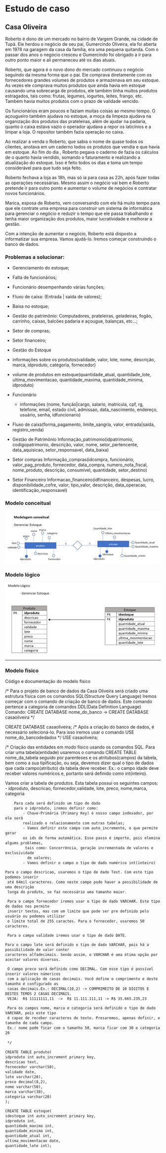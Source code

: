 # Estudo de caso
## Casa Oliveira

Roberto é dono de um mercado no bairro de Vargem Grande, na cidade de Tupã. Ele herdou o negócio de seu pai, Gumercindo Oliveira, ela foi aberta em 1978 na garagem da casa da família, era uma pequena quitanda. Com o passar dos anos o negócio cresceu e Gumercindo foi obrigado a ir para outro ponto maior e ali permaneceu até os dias atuais.

Roberto, que agora é o novo dono do mercado continuou o negócio seguindo da mesma forma que o pai. Ele comprava diretamente com os fornecedores grandes volumes de produtos e armazenava em seu estoque. As vezes ele comprava muitos produtos que ainda havia em estoque causando uma sobrecarga de produtos, ele também tinha muitos produtos estragados, tais como: frutas, legumes, iogurtes, leites, frango, etc. Também havia muitos produtos com o prazo de validade vencido.


Os funcionários eram poucos e faziam muitas coisas ao mesmo tempo. O açougueiro também ajudava no estoque, a moça da limpeza ajudava na organização dos produtos das prateleiras, além de ajudar na padaria, quanto o caixa estava vazio o operador ajudava a repor os laticínios e a limpar a loja. O repositor também fazia operação no caixa.

Ao realizar a venda o Roberto, que sabia o nome de quase todos os clientes, anotava em um caderno todos os produtos que vendia e que havia em estoque. Ao fim do dia , Roberto pegava o caderno de fazia os cálculos de o quanto havia vendido, somando o faturamento e realizando a atualização do estoque. Isso é feito todos os dias e toma um tempo considerável para que tudo seja feito.

Roberto fechava a loja as 18h, mas só ia para casa as 22h, após fazer todas as operações necessárias. Mesmo assim o negócio vai bem e Roberto pretende ir para outro ponto e aumentar o volume de negócios e contratar novos funcionários.

Marica, esposa de Roberto, vem conversando com ele há muito tempo para que ele contrate uma empresa para construir um sistema de informática para gerenciar o negócio e reduzir o tempo que ele passa trabalhando e tenha maior organização dos produtos, maior lucratividade e melhorar a gestão.

Com a intenção de aumentar o negócio, Roberto está disposto a informatizar sua empresa. Vamos ajudá-lo. Iremos começar construindo o banco de dados.

### Problemas a solucionar:
 - Gerenciamento do estoque;
- Falta de funcionários;
- Funcionário desempenhando várias funções;
- Fluxo de caixa: (Entrada | saída de valores);
- Baixa no estoque;
- Gestão do patrimônio: Computadores, prateleiras, geladeiras, fogão, carrinho, caixas, balcões padaria e açougue, balanças, etc...;
- Setor de compras;
- Setor financeiro;

- Gestão do Estoque
- informações sobre os produtos(validade, valor, lote, nome, descrição, marca, idproduto, categoria, fornecedor)
- volume de produtos em estoque(quantidade_atual, quantidade_lote, ultima_movimentacao, quantidade_maxima, quantidade_minima, idproduto)

- Funcionário
	- informações (nome, função|cargo, salario, matricula, cpf, rg, telefone, email, estado civil, admissao, data_nascimento, endereço, usuário, senha, idfuncionario)

- Fluxo de caixa(forma_pagamento, limite_sangria, valor, entrada|saída, registro_venda)

- Gestão de Patrimônio
	Informação_patrimonio(idpatrimonio, codigopatrimonio, descrição, valor, nome, setor_pertencente, data_aquisicao, setor_responsavel, data_baixa)


- Setor compras
	Informação_compras(idcompra, funcionário, valor_pag_produto, fornecedor, data_compra, numero_nota_fiscal, nome_produto, descrição, consumível, quantidade, setor_destino)

- Setor Financeiro
	Informacao_financeiro(idfinanceiro, despesas, lucro, disponibilidade_cofre, valor, tipo_valor, descrição, data_operacao, identificação_responsavel)

### Modelo conceitual

!['Diagrama do modelo conceitual'](./modeloconceitual.png)


### Modelo lógico

!["Diagrama do modelo lógico de estoque"](./modelo_logico_estoque.png)


---
### Modelo físico

Código e documentação do modelo físico

/*
Para o projeto de banco de dados da Casa Oliveira será criado 
uma estrutura física com os comandos SQL(Structure Query Language)
Iremos começar com o comando de criação de banco de dados. Este 
comando pertence a categoria de comandos DDL(Data Definition Language)
Comando:
	CREATE DATABASE nome_do_banco -> CREATE DATABASE casaoliveira
*/

CREATE DATABASE casaoliveira;
/*
Após a criação do banco de dados, é necessário selecioná-lo. Para isso
iremos usar o comando USE nome_do_bancodedados
*/
USE casaoliveira;

/*
Criação das entidades em modo físico usando os comandos SQL.
Para criar uma tabela(entidade) usaremos o comando 
CREATE TABLE nome_da_tabela seguido por parenteses e os 
atritubos(campos) da tabela, bem como a sua tipificação, ou seja,
devemos dizer qual o tipo de dados que cada campo(atributo) da 
tabela deve receber. Ex.: o campo idade deve receber valores 
numéricos e, portanto será definido como int(inteiro).

Vamos criar a tabela de produtos. Esta tabela possui os seguintes campos:
	- idproduto, descricao, fornecedor,validade, lote, preco, nome,marca, categoria
   
```
    Para cada será definido um tipo de dado
    para o idproduto, iremos definir como:
		- Chave-Primária (Primary Key) é nosso campo indexador, por ele será
        realizado o relacionamento com outras tabelas;
        - Vamos definir este campo com auto_incremente, o que permite gerar 
        os ids de forma automática. Esse passo é importe, pois elemina algums problemas,
         tais como: Concorrência, geração incrementada de valores e exclusividade
          de valores;
		- Vamos definir o campo o tipo de dado numérico int(inteiro) 
```

```		
Para o campo descricao, usaremos o tipo de dado Text. Com este tipo podemos inserir 
 até 64mil caracteres. Como neste campo pode haver a possibilidade de uma descrição 
 longa do produto, se faz necessário uma tamanho maior. 
```
```
 Para o campo fornecedor iremos usar o tipo de dado VARCHAR. Este tipo de dados nos permite
 inserir textos, mas com um limite que pode ser pre definido pelo usuário ou podemos utilizar
 o limite total de 255 caractes. Para o fornecedor, usaremos 50 caracteres.
```

```
 Para o campo validade iremos usar o tipo de dado DATE.
 ```

 ```
 Para o campo lote será definido o tipo de dado VARCHAR, pois há a possibilidade de valor conter
 caracteres alfadecimais. Sendo assim, o VARCHAR é uma ótima opção por aceitar valores diversos.
 ```
```
 O campo preco será definido como DECIMAL. Com esse tipo é possível inserir valores númericos
 com a aplicação de casas decimais. Você define o comprimento e deste tamanho é configurado as 
 casas decimais.Ex.: DECIMAL(10,2) -> COMPRIMEITO DE 10 DIGITOS E DESTES TEMOS 2 CASAS DECIMAIS.
 VEJA:	R$ 11111111,11  ->  R$ 11.111.111,11 -> R$ 35.665.235,23
```

```
 Para os campos nome, marca e categoria será definido o tipo de dado VARCHAR, pois este tipo 
 é capaz de receber caracteres de texto. Presaremos, apenas definir, o tamanho de cada campo.
 Ex.: nome pode ficar com o tamanho 50, marca ficar com 30 e categoria 20
 
 */

 ```


 ``` language SQL
 CREATE TABLE produto(
 idproduto int auto_increment primary key,
 descricao text,
 fornecedor varchar(50),
 validade date,
 lote varchar(20),
 preco decimal(8,2),
 nome varchar(50),
 marca varchar(30),
 categoria varchar(20)
 );
 ``` 
 ```
 CREATE TABLE estoque(
 idestoque int auto_increment primary key,
 idproduto int,
 quantidade_maxima int,
 quantidade_minima int,
 quantidade_atual int,
 ultima_movimentacao date,
 quantidade_lote int);
 ```
 
 
 
 
 
 
 
 
 
 
 
 
 
 